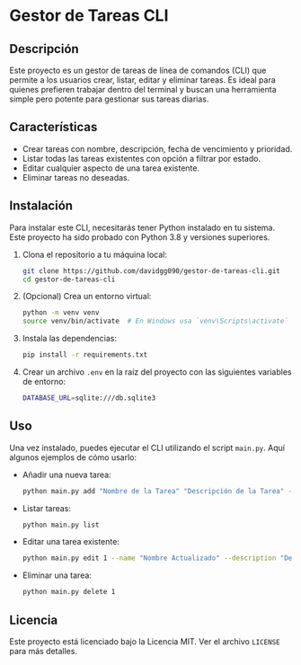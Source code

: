# Gestor de Tareas CLI

## Descripción

Este proyecto es un gestor de tareas de línea de comandos (CLI) que permite a los usuarios crear, listar, editar y eliminar tareas. Es ideal para quienes prefieren trabajar dentro del terminal y buscan una herramienta simple pero potente para gestionar sus tareas diarias.

## Características

- Crear tareas con nombre, descripción, fecha de vencimiento y prioridad.
- Listar todas las tareas existentes con opción a filtrar por estado.
- Editar cualquier aspecto de una tarea existente.
- Eliminar tareas no deseadas.

## Instalación

Para instalar este CLI, necesitarás tener Python instalado en tu sistema. Este proyecto ha sido probado con Python 3.8 y versiones superiores.

1. Clona el repositorio a tu máquina local:
    ```bash
    git clone https://github.com/davidgg090/gestor-de-tareas-cli.git
    cd gestor-de-tareas-cli
    ```

2. (Opcional) Crea un entorno virtual:
    ```bash
    python -m venv venv
    source venv/bin/activate  # En Windows usa `venv\Scripts\activate`
    ```

3. Instala las dependencias:
    ```bash
    pip install -r requirements.txt
    ```
4. Crear un archivo `.env` en la raíz del proyecto con las siguientes variables de entorno:
    ```bash
    DATABASE_URL=sqlite:///db.sqlite3
    ```

## Uso

Una vez instalado, puedes ejecutar el CLI utilizando el script `main.py`. Aquí algunos ejemplos de cómo usarlo:

- Añadir una nueva tarea:
    ```bash
    python main.py add "Nombre de la Tarea" "Descripción de la Tarea" --due_date "2024-03-05" --priority 1
    ```

- Listar tareas:
    ```bash
    python main.py list
    ```

- Editar una tarea existente:
    ```bash
    python main.py edit 1 --name "Nombre Actualizado" --description "Descripción Actualizada"
    ```

- Eliminar una tarea:
    ```bash
    python main.py delete 1
    ```

## Licencia

Este proyecto está licenciado bajo la Licencia MIT. Ver el archivo `LICENSE` para más detalles.
